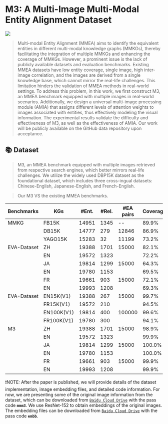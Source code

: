 # M3: A Multi-Image Multi-Modal Entity Alignment Dataset
![](https://img.shields.io/badge/version-1.0.1-blue)

>Multi-modal Entity Alignment (MMEA) aims to identify the equivalent entities in different multi-modal knowledge graphs (MMKGs), thereby facilitating the integration of multiple MMKGs and enhancing the coverage of MMKGs. However, a prominent issue is the lack of publicly available datasets and evaluation benchmarks. Existing MMEA datasets have low entity coverage, single image, high inter-image correlation, and the images are derived from a single knowledge base, which cannot mirror the real-life challenges. This limitation hinders the validation of MMEA methods in real-world settings.
To address this problem, in this work, we first construct M3, an MMEA benchmark equipped with multiple images in real-world scenarios. Additionally, we design a universal multi-image processing module (AMIA) that assigns different levels of attention weights to images associated with entities, thus effectively modeling the visual information. The experimental results validate the difficulty and effectiveness of M3, as well as the effectiveness of AMIA. Our work will be publicly available on the GitHub data repository upon acceptance.


## 📚 Dataset

>M3, an MMEA benchmark equipped with multiple images retrieved from respective search engines, which better mirrors real-life challenges. We utilize the widely used DBP15K dataset as the foundational dataset, which includes three cross-ingual datasets: Chinese-English, Japanese-English, and French-English.

>Our M3  VS the existing MMEA benchmarks. 

| Benchmarks                        | KGs         |  #Ent. |  #Rel. | #EA pairs | Coverage | Similarity |  SSIM  |
| --------------------------------- | ----------- | -------| ------ | --------- | -------- |  --------  | -----  | 
| MMKG                              | FB15K       | 14951  |  1345  |    --     |   89.9%  |            |        |
|                                   | DB15K       | 14777  |  279   |   12846   |   86.9%  |            |        |
|                                   | YAGO15K     | 15283  |  32    |   11199   |   73.2%  |            |        |
| EVA-Dataset                       |   ZH        | 19388  |  1701  |   15000   |   82.1%  |   83.0%    | 0.5721 |
|                                   |   EN        | 19572  |  1323  |           |   72.2%  |            |        |
|                                   |   JA        | 19814  |  1299  |   15000   |   64.3%  |   83.9%    | 0.6041 |
|                                   |   EN        | 19780  |  1153  |           |   69.5%  |            |        |
|                                   |   FR        | 19661  |  903   |   15000   |   72.1%  |   84.8%    | 0.6160 |
|                                   |   EN        | 19993  |  1208  |           |   69.3%  |            |        |
| EVA-Dataset                       |  EN15K(V1)  | 19388  |  267   |   15000   |   99.7%  |   75.7%    |        |
|                                   |  FR15K(V1)  | 19572  |  210   |           |   94.5%  |            |        |
|                                   |  EN100K(V1) | 19814  |  400   |   100000  |   99.6%  |   75.1%    |        |
|                                   |  FR100K(V1) | 19780  |  300   |           |   94.1%  |            |        |
| M3                                |   ZH        | 19388  |  1701  |   15000   |   98.9%  |   64.8%    | 0.2592 |
|                                   |   EN        | 19572  |  1323  |           |   99.9%  |            |        |
|                                   |   JA        | 19814  |  1299  |   15000   |   100.0% |   63.4%    | 0.1722 |
|                                   |   EN        | 19780  |  1153  |           |   100.0% |            |        |
|                                   |   FR        | 19661  |  903   |   15000   |   99.9%  |   69.8%    | 0.1880 |
|                                   |   EN        | 19993  |  1208  |           |   99.9%  |            |        |

❗NOTE: After the paper is published, we will provide details of the dataset implementation, image embedding files, and detailed code information. For now, we are presenting some of the original image information from the dataset, which can be downloaded from [`Baidu Cloud Drive`](https://pan.baidu.com/s/1BRX9qvS2bVdpS5--NEEF9A) with the pass code **`mmm3`**. We use ResNet-152 to obtain embeddings of the original images. The embedding files can be downloaded from [`Baidu Cloud Drive`](https://pan.baidu.com/s/1A7NGiwc_HMHy_1FqEDYMhw) with the pass code **`embb`**.
